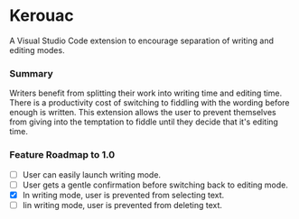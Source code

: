 # Kerouac

A Visual Studio Code extension to encourage separation of writing and editing modes.

### Summary

Writers benefit from splitting their work into writing time and editing time. There is a productivity cost of switching to fiddling with the wording before enough is written. This extension allows the user to prevent themselves from giving into the temptation to fiddle until they decide that it's editing time.

### Feature Roadmap to 1.0

- [ ] User can easily launch writing mode.
- [ ] User gets a gentle confirmation before switching back to editing mode.
- [X] In writing mode, user is prevented from selecting text.
- [ ] Iin writing mode, user is prevented from deleting text.